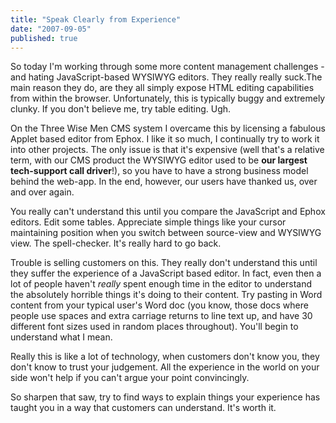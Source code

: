 ```yaml
---
title: "Speak Clearly from Experience"
date: "2007-09-05"
published: true
---
```


So today I'm working through some more content management challenges - and hating JavaScript-based WYSIWYG editors. They really really suck.The main reason they do, are they all simply expose HTML editing capabilities from within the browser. Unfortunately, this is typically buggy and extremely clunky. If you don't believe me, try table editing. Ugh.

On the Three Wise Men CMS system I overcame this by licensing a fabulous Applet based editor from Ephox. I like it so much, I continually try to work it into other projects. The only issue is that it's expensive (well that's a relative term, with our CMS product the WYSIWYG editor used to be **our largest tech-support call driver**!), so you have to have a strong business model behind the web-app. In the end, however, our users have thanked us, over and over again.

You really can't understand this until you compare the JavaScript and Ephox editors. Edit some tables. Appreciate simple things like your cursor maintaining position when you switch between source-view and WYSIWYG view. The spell-checker. It's really hard to go back.

Trouble is selling customers on this. They really don't understand this until they suffer the experience of a JavaScript based editor. In fact, even then a lot of people haven't _really_ spent enough time in the editor to understand the absolutely horrible things it's doing to their content. Try pasting in Word content from your typical user's Word doc (you know, those docs where people use spaces and extra carriage returns to line text up, and have 30 different font sizes used in random places throughout). You'll begin to understand what I mean.

Really this is like a lot of technology, when customers don't know you, they don't know to trust your judgement. All the experience in the world on your side won't help if you can't argue your point convincingly.

So sharpen that saw, try to find ways to explain things your experience has taught you in a way that customers can understand. It's worth it.
